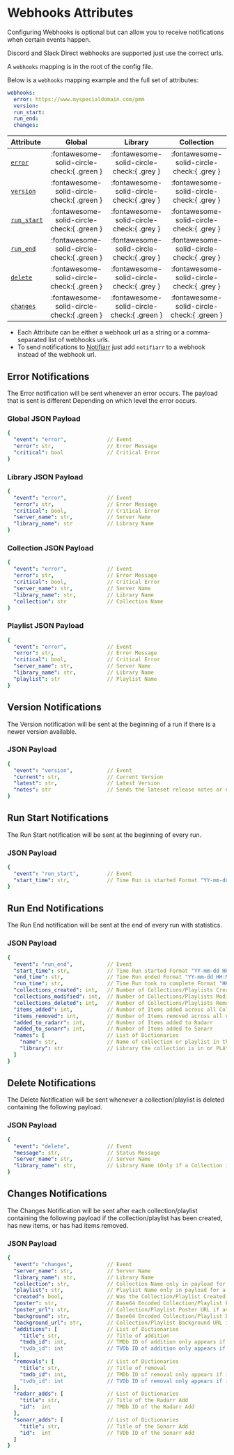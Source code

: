 # Webhooks Attributes

Configuring Webhooks is optional but can allow you to receive notifications when certain events happen.

Discord and Slack Direct webhooks are supported just use the correct urls. 

A `webhooks` mapping is in the root of the config file.

Below is a `webhooks` mapping example and the full set of attributes:

```yaml
webhooks:
  error: https://www.myspecialdomain.com/pmm
  version:
  run_start:
  run_end:
  changes:
```

| Attribute                               | Global  | Library  | Collection |
|:----------------------------------------|:-------:|:--------:|:----------:|
| [`error`](#error-notifications)         | :fontawesome-solid-circle-check:{ .green } | :fontawesome-solid-circle-check:{ .grey } |  :fontawesome-solid-circle-check:{ .grey }  |
| [`version`](#version-notifications)     | :fontawesome-solid-circle-check:{ .green } | :fontawesome-solid-circle-check:{ .grey } |  :fontawesome-solid-circle-check:{ .grey }  |
| [`run_start`](#run-start-notifications) | :fontawesome-solid-circle-check:{ .green } | :fontawesome-solid-circle-check:{ .grey } |  :fontawesome-solid-circle-check:{ .grey }  |
| [`run_end`](#run-end-notifications)     | :fontawesome-solid-circle-check:{ .green } | :fontawesome-solid-circle-check:{ .grey } |  :fontawesome-solid-circle-check:{ .grey }  |
| [`delete`](#delete-notifications)       | :fontawesome-solid-circle-check:{ .green } | :fontawesome-solid-circle-check:{ .grey } |  :fontawesome-solid-circle-check:{ .grey }  |
| [`changes`](#changes-notifications)     | :fontawesome-solid-circle-check:{ .green } | :fontawesome-solid-circle-check:{ .green }  |  :fontawesome-solid-circle-check:{ .green }   |

* Each Attribute can be either a webhook url as a string or a comma-separated list of webhooks urls.
* To send notifications to [Notifiarr](notifiarr) just add `notifiarr` to a webhook instead of the webhook url.

## Error Notifications

The Error notification will be sent whenever an error occurs. The payload that is sent is different Depending on which level the error occurs.

### Global JSON Payload

```yaml
{
  "event": "error",             // Event
  "error": str,                 // Error Message
  "critical": bool              // Critical Error
}
```

### Library JSON Payload

```yaml
{
  "event": "error",             // Event
  "error": str,                 // Error Message
  "critical": bool,             // Critical Error
  "server_name": str,           // Server Name
  "library_name": str           // Library Name
}
```

### Collection JSON Payload

```yaml
{
  "event": "error",             // Event
  "error": str,                 // Error Message
  "critical": bool,             // Critical Error
  "server_name": str,           // Server Name
  "library_name": str,          // Library Name
  "collection": str             // Collection Name
}
```

### Playlist JSON Payload

```yaml
{
  "event": "error",             // Event
  "error": str,                 // Error Message
  "critical": bool,             // Critical Error
  "server_name": str,           // Server Name
  "library_name": str,          // Library Name
  "playlist": str               // Playlist Name
}
```

## Version Notifications

The Version notification will be sent at the beginning of a run if there is a newer version available.

### JSON Payload

```yaml
{
  "event": "version",           // Event
  "current": str,               // Current Version
  "latest": str,                // Latest Version 
  "notes": str                  // Sends the lateset release notes or new commits to develop since your version
}
```

## Run Start Notifications

The Run Start notification will be sent at the beginning of every run.

### JSON Payload

```yaml
{
  "event": "run_start",         // Event
  "start_time": str,            // Time Run is started Format "YY-mm-dd HH:MM:SS"
}
```

## Run End Notifications

The Run End notification will be sent at the end of every run with statistics.

### JSON Payload

```yaml
{
  "event": "run_end",           // Event
  "start_time": str,            // Time Run started Format "YY-mm-dd HH:MM:SS"
  "end_time": str,              // Time Run ended Format "YY-mm-dd HH:MM:SS"
  "run_time": str,              // Time Run took to complete Format "HH:MM"
  "collections_created": int,   // Number of Collections/Playlists Created
  "collections_modified": int,  // Number of Collections/Playlists Modified
  "collections_deleted": int,   // Number of Collections/Playlists Removed
  "items_added": int,           // Number of Items added across all Collections/Playlists
  "items_removed": int,         // Number of Items removed across all Collections/Playlists
  "added_to_radarr": int,       // Number of Items added to Radarr
  "added_to_sonarr": int,       // Number of Items added to Sonarr
  "names": [                    // List of Dictionaries
    "name": str,                // Name of collection or playlist in the run 
    "library": str              // Library the collection is in or PLAYLIST
  ]
}
```

## Delete Notifications

The Delete Notification will be sent whenever a collection/playlist is deleted containing the following payload.

### JSON Payload

```yaml
{
  "event": "delete",            // Event
  "message": str,               // Status Message
  "server_name": str,           // Server Name
  "library_name": str,          // Library Name (Only if a Collection is deleted)
}
```

## Changes Notifications

The Changes Notification will be sent after each collection/playlist containing the following payload if the collection/playlist has been created, has new items, or has had items removed.

### JSON Payload

```yaml
{
  "event": "changes",           // Event
  "server_name": str,           // Server Name
  "library_name": str,          // Library Name
  "collection": str,            // Collection Name only in payload for a collection
  "playlist": str,              // Playlist Name only in payload for a playlist
  "created": bool,              // Was the Collection/Playlist Created on this run
  "poster": str,                // Base64 Encoded Collection/Playlist Poster if no poster_url is found
  "poster_url": str,            // Collection/Playlist Poster URL if avaiable
  "background": str,            // Base64 Encoded Collection/Playlist Background if no poster_url is found
  "background_url": str,        // Collection/Playlist Background URL if avaiable
  "additions": [                // List of Dictionaries
    "title": str,               // Title of addition
    "tmdb_id": int,             // TMDb ID of addition only appears if it's a Movie
    "tvdb_id": int              // TVDb ID of addition only appears if it's a Show
  ],
  "removals": [                 // List of Dictionaries
    "title": str,               // Title of removal
    "tmdb_id": int,             // TMDb ID of removal only appears if it's a Movie
    "tvdb_id": int              // TVDb ID of removal only appears if it's a Show
  ],
  "radarr_adds": [              // List of Dictionaries
    "title": str,               // Title of the Radarr Add
    "id":  int                  // TMDb ID of the Radarr Add
  ],
  "sonarr_adds": [              // List of Dictionaries
    "title": str,               // Title of the Sonarr Add
    "id":  int                  // TVDb ID of the Sonarr Add
  ]
}
```
